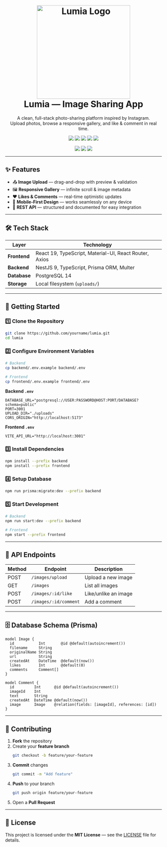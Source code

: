 <h1 align="center">
  <img width="300" height="300" alt="Lumia Logo" src="https://github.com/user-attachments/assets/cea168b5-247e-46c7-a645-c8a91cef2ef5" />
  <br/>
  <b>Lumia — Image Sharing App</b>
</h1>

<p align="center">
  A clean, full-stack photo-sharing platform inspired by Instagram.<br/>
  Upload photos, browse a responsive gallery, and like & comment in real time.
</p>

<p align="center">
  <img src="https://img.shields.io/badge/React-19-61DAFB?logo=react&logoColor=black" />
  <img src="https://img.shields.io/badge/NestJS-9-E0234E?logo=nestjs&logoColor=white" />
  <img src="https://img.shields.io/badge/Prisma-ORM-2D3748?logo=prisma" />
  <img src="https://img.shields.io/badge/PostgreSQL-14-336791?logo=postgresql" />
  <img src="https://img.shields.io/badge/Material--UI-007FFF?logo=mui&logoColor=white" />
</p>

<p align="center">
  <img src="https://img.shields.io/github/license/Hezi777/image-sharing-app?style=for-the-badge" />
  <img src="https://img.shields.io/github/issues/Hezi777/image-sharing-app?style=for-the-badge" />
  <img src="https://img.shields.io/github/issues-pr/Hezi777/image-sharing-app?style=for-the-badge" />
</p>

---

## ✨ Features

- 📤 **Image Upload** — drag-and-drop with preview & validation  
- 🖼 **Responsive Gallery** — infinite scroll & image metadata  
- ❤️ **Likes & Comments** — real-time optimistic updates  
- 📱 **Mobile-First Design** — works seamlessly on any device  
- 🔌 **REST API** — structured and documented for easy integration  

---

## 🛠 Tech Stack

| Layer     | Technology |
|-----------|------------|
| **Frontend** | React 19, TypeScript, Material-UI, React Router, Axios |
| **Backend**  | NestJS 9, TypeScript, Prisma ORM, Multer |
| **Database** | PostgreSQL 14 |
| **Storage**  | Local filesystem (`uploads/`) |

---

## 🚀 Getting Started

### 1️⃣ Clone the Repository
```bash
git clone https://github.com/yourname/lumia.git
cd lumia
```

### 2️⃣ Configure Environment Variables
```bash
# Backend
cp backend/.env.example backend/.env

# Frontend
cp frontend/.env.example frontend/.env
```

**Backend `.env`**
```env
DATABASE_URL="postgresql://USER:PASSWORD@HOST:PORT/DATABASE?schema=public"
PORT=3001
UPLOAD_DIR="./uploads"
CORS_ORIGIN="http://localhost:5173"
```

**Frontend `.env`**
```env
VITE_API_URL="http://localhost:3001"
```

### 3️⃣ Install Dependencies
```bash
npm install --prefix backend
npm install --prefix frontend
```

### 4️⃣ Setup Database
```bash
npm run prisma:migrate:dev --prefix backend
```

### 5️⃣ Start Development
```bash
# Backend
npm run start:dev --prefix backend

# Frontend
npm start --prefix frontend
```

---

## 📜 API Endpoints

| Method | Endpoint                 | Description          |
|--------|--------------------------|----------------------|
| POST   | `/images/upload`          | Upload a new image   |
| GET    | `/images`                 | List all images      |
| POST   | `/images/:id/like`        | Like/unlike an image |
| POST   | `/images/:id/comment`     | Add a comment        |

---

## 🗄 Database Schema (Prisma)

```prisma
model Image {
  id           Int       @id @default(autoincrement())
  filename     String
  originalName String
  url          String
  createdAt    DateTime  @default(now())
  likes        Int       @default(0)
  comments     Comment[]
}

model Comment {
  id         Int      @id @default(autoincrement())
  imageId    Int
  text       String
  createdAt  DateTime @default(now())
  image      Image    @relation(fields: [imageId], references: [id])
}
```

---

## 🤝 Contributing

1. **Fork** the repository  
2. Create your **feature branch**  
   ```bash
   git checkout -b feature/your-feature
   ```
3. **Commit** changes  
   ```bash
   git commit -m "Add feature"
   ```
4. **Push** to your branch  
   ```bash
   git push origin feature/your-feature
   ```
5. Open a **Pull Request**

---

## 📄 License

This project is licensed under the **MIT License** — see the [LICENSE](LICENSE) file for details.

